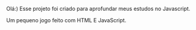 Olá:) Esse projeto foi criado para aprofundar meus estudos no Javascript.

Um pequeno jogo feito com HTML E JavaScript.